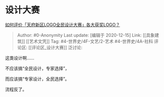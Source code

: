 # 设计大赛
[如何评价「天府新区LOGO全民设计大赛」各大获奖LOGO？](https://www.zhihu.com/question/432666639/answer/1607054498)

> Author: #0-Anonymity
> Last update: [编辑于 2020-12-15]
> Link: [[具象建筑]] [[艺术文凭]]
> Tag: #4-世界史/4F-文艺/2-艺术 #4-世界史/4A-社科
> 评论区: [[评论区_设计大赛]]
> 泛讨论:

这类设计啊……

不应该搞“全民设计，专家选择”，

而应该搞“专家设计，全民选择”。

流程反了。
